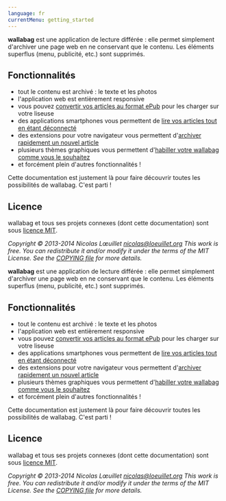 ```yaml
---
language: fr
currentMenu: getting_started
---
```


**wallabag** est une application de lecture différée : elle permet simplement d'archiver une page web en ne conservant que le contenu. Les éléments superflus (menu, publicité, etc.) sont supprimés. 

## Fonctionnalités
* tout le contenu est archivé : le texte et les photos
* l'application web est entièrement responsive
* vous pouvez [convertir vos articles au format ePub](/fr/Documentation_utilisateur/Convertir_en_ePub) pour les charger sur votre liseuse
* des applications smartphones vous permettent de [lire vos articles tout en étant déconnecté](/fr/Documentation_utilisateur/Lire_un_article)
* des extensions pour votre navigateur vous permettent d'[archiver rapidement un nouvel article](/fr/Documentation_utilisateur/Sauvegarder_son_premier_article)
* plusieurs thèmes graphiques vous permettent d'[habiller votre wallabag comme vous le souhaitez](/fr/Documentation_utilisateur/Configurer_wallabag)
* et forcément plein d'autres fonctionnalités ! 

Cette documentation est justement là pour faire découvrir toutes les possibilités de wallabag. C'est parti !

## Licence 

wallabag et tous ses projets connexes (dont cette documentation) sont sous [licence MIT](http://fr.wikipedia.org/wiki/Licence_MIT).

*Copyright © 2013-2014 Nicolas Lœuillet nicolas@loeuillet.org
This work is free. You can redistribute it and/or modify it under the terms of the MIT License.
See the [COPYING file](https://github.com/wallabag/wallabag/blob/master/COPYING.md) for more details.*

**wallabag** est une application de lecture différée : elle permet simplement d'archiver une page web en ne conservant que le contenu. Les éléments superflus (menu, publicité, etc.) sont supprimés. 

## Fonctionnalités
* tout le contenu est archivé : le texte et les photos
* l'application web est entièrement responsive
* vous pouvez [convertir vos articles au format ePub](/fr/Documentation_utilisateur/Convertir_en_ePub) pour les charger sur votre liseuse
* des applications smartphones vous permettent de [lire vos articles tout en étant déconnecté](/fr/Documentation_utilisateur/Lire_un_article)
* des extensions pour votre navigateur vous permettent d'[archiver rapidement un nouvel article](/fr/Documentation_utilisateur/Sauvegarder_son_premier_article)
* plusieurs thèmes graphiques vous permettent d'[habiller votre wallabag comme vous le souhaitez](/fr/Documentation_utilisateur/Configurer_wallabag)
* et forcément plein d'autres fonctionnalités ! 

Cette documentation est justement là pour faire découvrir toutes les possibilités de wallabag. C'est parti !

## Licence 

wallabag et tous ses projets connexes (dont cette documentation) sont sous [licence MIT](http://fr.wikipedia.org/wiki/Licence_MIT).

*Copyright © 2013-2014 Nicolas Lœuillet nicolas@loeuillet.org
This work is free. You can redistribute it and/or modify it under the terms of the MIT License.
See the [COPYING file](https://github.com/wallabag/wallabag/blob/master/COPYING.md) for more details.*